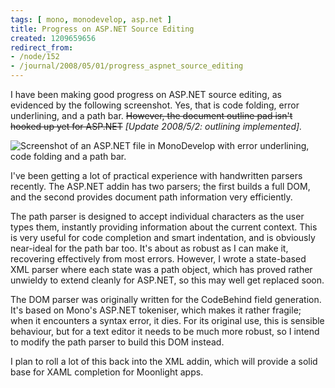 ```yaml
---
tags: [ mono, monodevelop, asp.net ]
title: Progress on ASP.NET Source Editing
created: 1209659656
redirect_from:
- /node/152
- /journal/2008/05/01/progress_aspnet_source_editing
---
```

I have been making good progress on ASP.NET source editing, as evidenced by the
following screenshot. Yes, that is code folding, error underlining, and a path
bar.<!--break--> ~~However, the document outline pad isn't hooked up yet for
ASP.NET~~ _[Update 2008/5/2: outlining implemented]._

![Screenshot of an ASP.NET file in MonoDevelop with error underlining, code
folding and a path bar.](/files/images/MonoScreenshots/AspNetCodeFolding.png)

I've been getting a lot of practical experience with handwritten parsers
recently. The ASP.NET addin has two parsers; the first builds a full DOM, and
the second provides document path information very efficiently.

The path parser is designed to accept individual characters as the user types
them, instantly providing information about the current context. This is very
useful for code completion and smart indentation, and is obviously near-ideal
for the path bar too. It's about as robust as I can make it, recovering
effectively from most errors. However, I wrote a state-based XML parser where
each state was a path object, which has proved rather unwieldy to extend cleanly
for ASP.NET, so this may well get replaced soon.

The DOM parser was originally written for the CodeBehind field generation. It's
based on Mono's ASP.NET tokeniser, which makes it rather fragile; when it
encounters a syntax error, it dies. For its original use, this is sensible
behaviour, but for a text editor it needs to be much more robust, so I intend to
modify the path parser to build this DOM instead.

I plan to roll a lot of this back into the XML addin, which will provide a solid
base for XAML completion for Moonlight apps.
